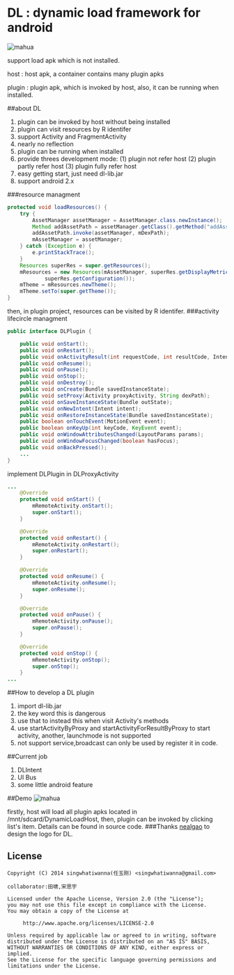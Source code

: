 DL : dynamic load framework for android
================
![mahua](http://www.renyugang.cn/resources/image/DL.png)

support load apk which is not installed.

host : host apk, a container contains many plugin apks

plugin : plugin apk, which is invoked by host, also, it can be running when installed.

##about DL
1. plugin can be invoked by host without being installed
2. plugin can visit resources by R identifer
3. support Activity and FragmentActivity
4. nearly no reflection
5. plugin can be running when installed
6. provide threes development mode:
   (1) plugin not refer host
   (2) plugin partly refer host
   (3) plugin fully refer host
7. easy getting start, just need dl-lib.jar
8. support android 2.x

###resource managment
```java
protected void loadResources() {
    try {
        AssetManager assetManager = AssetManager.class.newInstance();
        Method addAssetPath = assetManager.getClass().getMethod("addAssetPath", String.class);
        addAssetPath.invoke(assetManager, mDexPath);
        mAssetManager = assetManager;
    } catch (Exception e) {
        e.printStackTrace();
    }
    Resources superRes = super.getResources();
    mResources = new Resources(mAssetManager, superRes.getDisplayMetrics(),
            superRes.getConfiguration());
    mTheme = mResources.newTheme();
    mTheme.setTo(super.getTheme());
}
```
then, in plugin project, resources can be visited by R identifer.
###activity lifecircle managment
```java
public interface DLPlugin {

    public void onStart();
    public void onRestart();
    public void onActivityResult(int requestCode, int resultCode, Intent data);
    public void onResume();
    public void onPause();
    public void onStop();
    public void onDestroy();
    public void onCreate(Bundle savedInstanceState);
    public void setProxy(Activity proxyActivity, String dexPath);
    public void onSaveInstanceState(Bundle outState);
    public void onNewIntent(Intent intent);
    public void onRestoreInstanceState(Bundle savedInstanceState);
    public boolean onTouchEvent(MotionEvent event);
    public boolean onKeyUp(int keyCode, KeyEvent event);
    public void onWindowAttributesChanged(LayoutParams params);
    public void onWindowFocusChanged(boolean hasFocus);
    public void onBackPressed();
    ...
}
```
implement DLPlugin in DLProxyActivity
```java
...
    @Override
    protected void onStart() {
        mRemoteActivity.onStart();
        super.onStart();
    }

    @Override
    protected void onRestart() {
        mRemoteActivity.onRestart();
        super.onRestart();
    }

    @Override
    protected void onResume() {
        mRemoteActivity.onResume();
        super.onResume();
    }

    @Override
    protected void onPause() {
        mRemoteActivity.onPause();
        super.onPause();
    }

    @Override
    protected void onStop() {
        mRemoteActivity.onStop();
        super.onStop();
    }
...
```
##How to develop a DL plugin
1. import dl-lib.jar
2. the key word this is dangerous
3. use that to instead this when visit Activity's methods
4. use startActivityByProxy and startActivityForResultByProxy to start activity, another, launchmode is not supported
5. not support service,broadcast can only be used by register it in code.

##Current job
1. DLIntent
2. UI Bus
3. some little android feature

##Demo
![mahua](http://img.blog.csdn.net/20140411000445437?watermark/2/text/aHR0cDovL2Jsb2cuY3Nkbi5uZXQvc2luZ3doYXRpd2FubmE=/font/5a6L5L2T/fontsize/400/fill/I0JBQkFCMA==/dissolve/70/gravity/SouthEast)

firstly, host will load all plugin apks located in /mnt/sdcard/DynamicLoadHost, then, plugin can be invoked by clicking list's item. Details can be found in source code.
###Thanks [nealgao](http://nealgao06.lofter.com) to design the logo for DL.
## License

    Copyright (C) 2014 singwhatiwanna(任玉刚) <singwhatiwanna@gmail.com>

    collaborator:田啸,宋思宇

    Licensed under the Apache License, Version 2.0 (the "License");
    you may not use this file except in compliance with the License.
    You may obtain a copy of the License at

         http://www.apache.org/licenses/LICENSE-2.0

    Unless required by applicable law or agreed to in writing, software
    distributed under the License is distributed on an "AS IS" BASIS,
    WITHOUT WARRANTIES OR CONDITIONS OF ANY KIND, either express or implied.
    See the License for the specific language governing permissions and
    limitations under the License.
